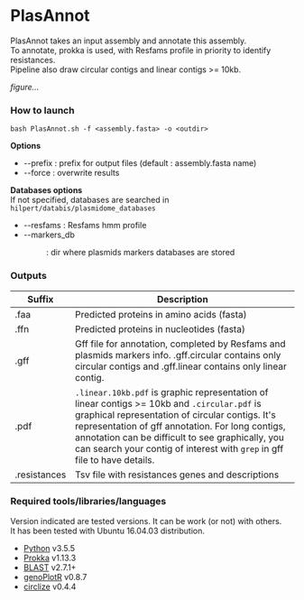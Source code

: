 # PlasAnnot 

PlasAnnot takes an input assembly and annotate this assembly.   
To annotate, prokka is used, with Resfams profile in priority to identify resistances.   
Pipeline also draw circular contigs and linear contigs >= 10kb.    

*figure...* 

### How to launch 

```bash PlasAnnot.sh -f <assembly.fasta> -o <outdir>```

**Options**
* --prefix <prefix> : prefix for output files (default : assembly.fasta name) 
* --force : overwrite results 

**Databases options**    
If not specified, databases are searched in `hilpert/databis/plasmidome_databases`
* --resfams <hmm> : Resfams hmm profile 
* --markers_db <dir> : dir where plasmids markers databases are stored

### Outputs 

| Suffix | Description | 
|---------|------------|
|.faa|Predicted proteins in amino acids (fasta)| 
|.ffn|Predicted proteins in nucleotides (fasta)|
|.gff|Gff file for annotation, completed by Resfams and plasmids markers info. .gff.circular contains only circular contigs and .gff.linear contains only linear contig.| 
|.pdf|`.linear.10kb.pdf` is graphic representation of linear contigs >= 10kb and `.circular.pdf` is graphical representation of circular contigs. It's representation of gff annotation. For long contigs, annotation can be difficult to see graphically, you can search your contig of interest with `grep` in gff file to have details.|   
|.resistances|Tsv file with resistances genes and descriptions| 

### Required tools/libraries/languages
Version indicated are tested versions. It can be work (or not) with others.  
It has been tested with Ubuntu 16.04.03 distribution.  
* [Python](https://www.python.org/download/releases/3.0/) v3.5.5
* [Prokka](https://github.com/tseemann/prokka) v1.13.3
* [BLAST](https://blast.ncbi.nlm.nih.gov/Blast.cgi?CMD=Web&PAGE_TYPE=BlastDocs&DOC_TYPE=Download) v2.7.1+
* [genoPlotR](http://genoplotr.r-forge.r-project.org/) v0.8.7
* [circlize](https://github.com/jokergoo/circlize) v0.4.4

